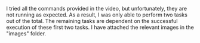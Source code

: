I tried all the commands provided in the video, but unfortunately, they are not running as expected. As a result, I was only able to perform two tasks out of the total. The remaining tasks are dependent on the successful execution of these first two tasks. I have attached the relevant images in the "images" folder.